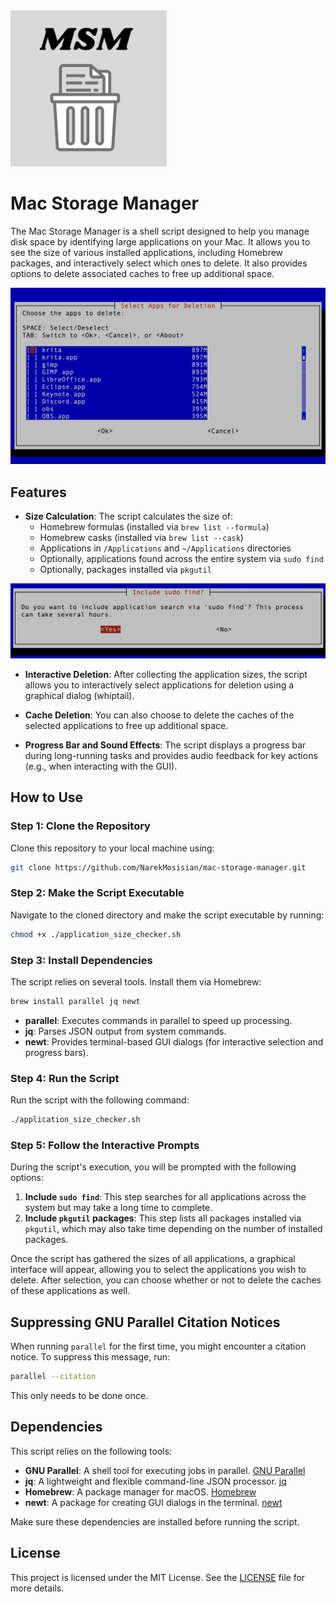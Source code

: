 <img src="./images/logo.png" alt="Mac Storage Manager Logo" width="250"/>

# Mac Storage Manager

The Mac Storage Manager is a shell script designed to help you manage disk space by identifying large applications on your Mac. It allows you to see the size of various installed applications, including Homebrew packages, and interactively select which ones to delete. It also provides options to delete associated caches to free up additional space.

![Screenshot of the main screen](./images/screenshot_main.png)

## Features

- **Size Calculation**: The script calculates the size of:
  - Homebrew formulas (installed via `brew list --formula`)
  - Homebrew casks (installed via `brew list --cask`)
  - Applications in `/Applications` and `~/Applications` directories
  - Optionally, applications found across the entire system via `sudo find`
  - Optionally, packages installed via `pkgutil`

![Screenshot of the sudo find question](./images/screenshot_sudo_find.png)
  
- **Interactive Deletion**: After collecting the application sizes, the script allows you to interactively select applications for deletion using a graphical dialog (whiptail).

- **Cache Deletion**: You can also choose to delete the caches of the selected applications to free up additional space.

- **Progress Bar and Sound Effects**: The script displays a progress bar during long-running tasks and provides audio feedback for key actions (e.g., when interacting with the GUI).

## How to Use

### Step 1: Clone the Repository
Clone this repository to your local machine using:

```bash
git clone https://github.com/NarekMosisian/mac-storage-manager.git
```

### Step 2: Make the Script Executable
Navigate to the cloned directory and make the script executable by running:

```bash
chmod +x ./application_size_checker.sh
```

### Step 3: Install Dependencies

The script relies on several tools. Install them via Homebrew:

```bash
brew install parallel jq newt
```

- **parallel**: Executes commands in parallel to speed up processing.
- **jq**: Parses JSON output from system commands.
- **newt**: Provides terminal-based GUI dialogs (for interactive selection and progress bars).

### Step 4: Run the Script
Run the script with the following command:

```bash
./application_size_checker.sh
```

### Step 5: Follow the Interactive Prompts

During the script's execution, you will be prompted with the following options:

1. **Include `sudo find`**: This step searches for all applications across the system but may take a long time to complete.
2. **Include `pkgutil` packages**: This step lists all packages installed via `pkgutil`, which may also take time depending on the number of installed packages.

Once the script has gathered the sizes of all applications, a graphical interface will appear, allowing you to select the applications you wish to delete. After selection, you can choose whether or not to delete the caches of these applications as well.

## Suppressing GNU Parallel Citation Notices

When running `parallel` for the first time, you might encounter a citation notice. To suppress this message, run:

```bash
parallel --citation
```

This only needs to be done once.

## Dependencies

This script relies on the following tools:

- **GNU Parallel**: A shell tool for executing jobs in parallel. [GNU Parallel](https://www.gnu.org/software/parallel/)
- **jq**: A lightweight and flexible command-line JSON processor. [jq](https://stedolan.github.io/jq/)
- **Homebrew**: A package manager for macOS. [Homebrew](https://brew.sh/)
- **newt**: A package for creating GUI dialogs in the terminal. [newt](https://pagure.io/newt)

Make sure these dependencies are installed before running the script.

## License

This project is licensed under the MIT License. See the [LICENSE](LICENSE) file for more details.
